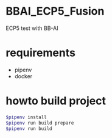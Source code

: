 # BBAI_ECP5_Fusion
ECP5 test with BB-AI
# requirements
 * pipenv
 * docker
 
# howto build project

```bash
$pipenv install
$pipenv run build prepare
$pipenv run build 

```
